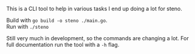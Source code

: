 This is a CLI tool to help in various tasks I end up doing a lot for steno.

Build with `go build -o steno ./main.go`.  
Run with `./steno`

Still very much in development, so the commands are changing a lot. For full
documentation run the tool with a `-h` flag.
